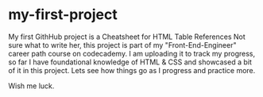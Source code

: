# my-first-project
My first GithHub project is a Cheatsheet for HTML Table References
Not sure what to write her, this project is part of my "Front-End-Engineer" career path course on codecademy.
I am uploading it to track my progress, so far I have foundational knowledge of HTML & CSS and showcased a bit of it in this project. 
Lets see how things go as I progress and practice more.

Wish me luck.
